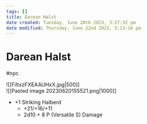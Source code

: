```yaml
---
tags: []
title: Darean Halst
date created: Tuesday, June 20th 2023, 3:27:32 pm
date modified: Thursday, June 22nd 2023, 5:13:16 pm
---
```


# Darean Halst

#npc

![[FiItxzFXEAAUHxX.jpg|500]]  
![[Pasted image 20230620155521.png|1000]]

- +1 Striking Halberd
	- +21/+16/+11
	- 2d10 + 8 P (Versatile S) Damage
